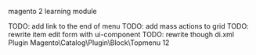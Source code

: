 magento 2 learning module

TODO: add link to the end of menu
TODO: add mass actions to grid
TODO: rewrite item edit form with ui-component
TODO: rewrite though di.xml
Plugin Magento\Catalog\Plugin\Block\Topmenu
12